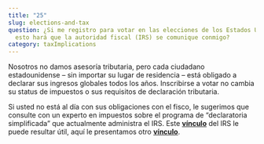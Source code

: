 ```yaml
---
title: "25"
slug: elections-and-tax
question: ¿Si me registro para votar en las elecciones de los Estados Unidos,
  esto hará que la autoridad fiscal (IRS) se comunique conmigo?
category: taxImplications
---
```

Nosotros no damos asesoría tributaria, pero cada ciudadano estadounidense – sin importar su lugar de residencia – está obligado a declarar sus ingresos globales todos los años. Inscribirse a votar no cambia su status de impuestos o sus requisitos de declaración tributaria. 

Si usted no está al día con sus obligaciones con el fisco, le sugerimos que consulte con un experto en impuestos sobre el programa de “declaratoria simplificada” que actualmente administra el IRS. Este **[vínculo](https://www.irs.gov/individuals/international-taxpayers/u-s-taxpayers-residing-outside-the-united-states)** del IRS le puede resultar útil, aquí le presentamos otro **[vínculo](https://www.irs.gov/individuals/international-taxpayers/streamlined-filing-compliance-procedures)**.  

